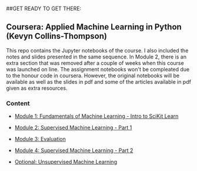 ##GET READY TO GET THERE:
## Coursera: Applied Machine Learning in Python (Kevyn Collins-Thompson)

This repo contains the Jupyter notebooks of the course. I also included the notes and slides presented in the same sequence. In Module 2, there is an extra section that was removed after a couple of weeks when this course was launched on line. The assignment notebooks won't be compleated due to the honour code in coursera. However, the original notebooks will be available as well as the slides in pdf and some of the articles available in pdf given as extra resources.

### Content 

* [Module 1: Fundamentals of Machine Learning - Intro to SciKit Learn](Module_1.ipynb)

* [Module 2: Supervised Machine Learning - Part 1](Module_2.ipynb)

* [Module 3: Evaluation](Module_3.ipynb)

* [Module 4: Supervised Machine Learning - Part 2](Module_4.ipynb)

* [Optional: Unsupervised Machine Learning](Unsupervised_Learning.ipynb)
